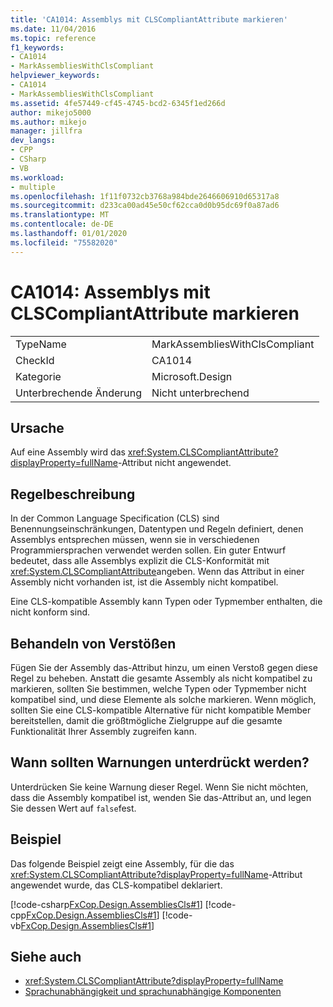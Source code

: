 ```yaml
---
title: 'CA1014: Assemblys mit CLSCompliantAttribute markieren'
ms.date: 11/04/2016
ms.topic: reference
f1_keywords:
- CA1014
- MarkAssembliesWithClsCompliant
helpviewer_keywords:
- CA1014
- MarkAssembliesWithClsCompliant
ms.assetid: 4fe57449-cf45-4745-bcd2-6345f1ed266d
author: mikejo5000
ms.author: mikejo
manager: jillfra
dev_langs:
- CPP
- CSharp
- VB
ms.workload:
- multiple
ms.openlocfilehash: 1f11f0732cb3768a984bde2646606910d65317a8
ms.sourcegitcommit: d233ca00ad45e50cf62cca0d0b95dc69f0a87ad6
ms.translationtype: MT
ms.contentlocale: de-DE
ms.lasthandoff: 01/01/2020
ms.locfileid: "75582020"
---
```

# <a name="ca1014-mark-assemblies-with-clscompliantattribute"></a>CA1014: Assemblys mit CLSCompliantAttribute markieren

|||
|-|-|
|TypeName|MarkAssembliesWithClsCompliant|
|CheckId|CA1014|
|Kategorie|Microsoft.Design|
|Unterbrechende Änderung|Nicht unterbrechend|

## <a name="cause"></a>Ursache
Auf eine Assembly wird das <xref:System.CLSCompliantAttribute?displayProperty=fullName>-Attribut nicht angewendet.

## <a name="rule-description"></a>Regelbeschreibung
In der Common Language Specification (CLS) sind Benennungseinschränkungen, Datentypen und Regeln definiert, denen Assemblys entsprechen müssen, wenn sie in verschiedenen Programmiersprachen verwendet werden sollen. Ein guter Entwurf bedeutet, dass alle Assemblys explizit die CLS-Konformität mit <xref:System.CLSCompliantAttribute>angeben. Wenn das Attribut in einer Assembly nicht vorhanden ist, ist die Assembly nicht kompatibel.

Eine CLS-kompatible Assembly kann Typen oder Typmember enthalten, die nicht konform sind.

## <a name="how-to-fix-violations"></a>Behandeln von Verstößen
Fügen Sie der Assembly das-Attribut hinzu, um einen Verstoß gegen diese Regel zu beheben. Anstatt die gesamte Assembly als nicht kompatibel zu markieren, sollten Sie bestimmen, welche Typen oder Typmember nicht kompatibel sind, und diese Elemente als solche markieren. Wenn möglich, sollten Sie eine CLS-kompatible Alternative für nicht kompatible Member bereitstellen, damit die größtmögliche Zielgruppe auf die gesamte Funktionalität Ihrer Assembly zugreifen kann.

## <a name="when-to-suppress-warnings"></a>Wann sollten Warnungen unterdrückt werden?
Unterdrücken Sie keine Warnung dieser Regel. Wenn Sie nicht möchten, dass die Assembly kompatibel ist, wenden Sie das-Attribut an, und legen Sie dessen Wert auf `false`fest.

## <a name="example"></a>Beispiel
Das folgende Beispiel zeigt eine Assembly, für die das <xref:System.CLSCompliantAttribute?displayProperty=fullName>-Attribut angewendet wurde, das CLS-kompatibel deklariert.

[!code-csharp[FxCop.Design.AssembliesCls#1](../code-quality/codesnippet/CSharp/ca1014-mark-assemblies-with-clscompliantattribute_1.cs)]
[!code-cpp[FxCop.Design.AssembliesCls#1](../code-quality/codesnippet/CPP/ca1014-mark-assemblies-with-clscompliantattribute_1.cpp)]
[!code-vb[FxCop.Design.AssembliesCls#1](../code-quality/codesnippet/VisualBasic/ca1014-mark-assemblies-with-clscompliantattribute_1.vb)]

## <a name="see-also"></a>Siehe auch

- <xref:System.CLSCompliantAttribute?displayProperty=fullName>
- [Sprachunabhängigkeit und sprachunabhängige Komponenten](/dotnet/standard/language-independence-and-language-independent-components)
